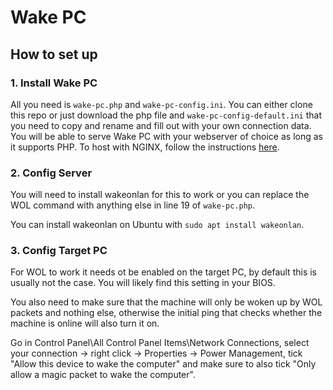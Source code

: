# Wake PC

## How to set up

### 1. Install Wake PC

All you need is `wake-pc.php` and `wake-pc-config.ini`. You can either clone this repo or just download the php file and `wake-pc-config-default.ini` that you need to copy and rename and fill out with your own connection data. You will be able to serve Wake PC with your webserver of choice as long as it supports PHP. To host with NGINX, follow the instructions [here](https://www.nginx.com/resources/wiki/start/topics/examples/phpfcgi/).

### 2. Config Server

You will need to install wakeonlan for this to work or you can replace the WOL command with anything else in line 19 of `wake-pc.php`.

You can install wakeonlan on Ubuntu with `sudo apt install wakeonlan`.

### 3. Config Target PC 

For WOL to work it needs ot be enabled on the target PC, by default this is usually not the case. You will likely find this setting in your BIOS.

You also need to make sure that the machine will only be woken up by WOL packets and nothing else, otherwise the initial ping that checks whether the machine is online will also turn it on.

Go in Control Panel\All Control Panel Items\Network Connections, select your connection -> right click -> Properties -> Power Management, tick "Allow this device to wake the computer" and make sure to also tick "Only allow a magic packet to wake the computer".
